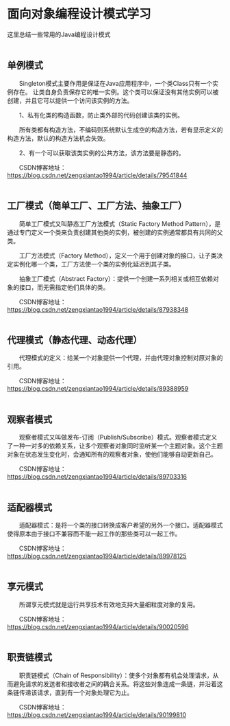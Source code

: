 # 面向对象编程设计模式学习
这里总结一些常用的Java编程设计模式
<br/>
<br/>

## 单例模式
&emsp;&emsp;Singleton模式主要作用是保证在Java应用程序中，一个类Class只有一个实例存在。 让类自身负责保存它的唯一实例。这个类可以保证没有其他实例可以被创建，并且它可以提供一个访问该实例的方法。

&emsp;&emsp;1、私有化类的构造函数，防止类外部的代码创建该类的实例。</font>

&emsp;&emsp;所有类都有构造方法，不编码则系统默认生成空的构造方法，若有显示定义的构造方法，默认的构造方法机会失效。

&emsp;&emsp;2、有一个可以获取该类实例的公共方法，该方法要是静态的。</font>

&emsp;&emsp;CSDN博客地址：https://blog.csdn.net/zengxiantao1994/article/details/79541844
<br/>
<br/>

## 工厂模式（简单工厂、工厂方法、抽象工厂）
&emsp;&emsp;简单工厂模式又叫静态工厂方法模式（Static Factory Method Pattern），是通过专门定义一个类来负责创建其他类的实例，被创建的实例通常都具有共同的父类。

&emsp;&emsp;工厂方法模式（Factory Method），定义一个用于创建对象的接口，让子类决定实例化哪一个类，工厂方法使一个类的实例化延迟到其子类。

&emsp;&emsp;抽象工厂模式（Abstract Factory）：提供一个创建一系列相关或相互依赖对象的接口，而无需指定他们具体的类。

&emsp;&emsp;CSDN博客地址：https://blog.csdn.net/zengxiantao1994/article/details/87938348
<br/>
<br/>

## 代理模式（静态代理、动态代理）
&emsp;&emsp;代理模式的定义：给某一个对象提供一个代理，并由代理对象控制对原对象的引用。

&emsp;&emsp;CSDN博客地址：https://blog.csdn.net/zengxiantao1994/article/details/89388959
<br/>
<br/>

## 观察者模式
&emsp;&emsp;观察者模式又叫做发布-订阅（Publish/Subscribe）模式。观察者模式定义了一种一对多的依赖关系，让多个观察者对象同时监听某一个主题对象。这个主题对象在状态发生变化时，会通知所有的观察者对象，使他们能够自动更新自己。

&emsp;&emsp;CSDN博客地址：https://blog.csdn.net/zengxiantao1994/article/details/89703316
<br/>
<br/>

## 适配器模式
&emsp;&emsp;适配器模式：是将一个类的接口转换成客户希望的另外一个接口。适配器模式使得原本由于接口不兼容而不能一起工作的那些类可以一起工作。

&emsp;&emsp;CSDN博客地址：https://blog.csdn.net/zengxiantao1994/article/details/89978125
<br/>
<br/>

## 享元模式
&emsp;&emsp;所谓享元模式就是运行共享技术有效地支持大量细粒度对象的复用。

&emsp;&emsp;CSDN博客地址：https://blog.csdn.net/zengxiantao1994/article/details/90020596
<br/>
<br/>

## 职责链模式
&emsp;&emsp;职责链模式（Chain of Responsibility）：使多个对象都有机会处理请求，从而避免请求的发送者和接收者之间的耦合关系。将这些对象连成一条链，并沿着这条链传递该请求，直到有一个对象处理它为止。

&emsp;&emsp;CSDN博客地址：https://blog.csdn.net/zengxiantao1994/article/details/90199810
